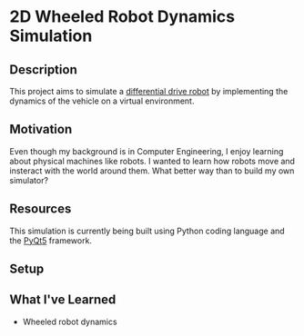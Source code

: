 # 2D Wheeled Robot Dynamics Simulation
## Description
This project aims to simulate a [differential drive robot](https://en.wikipedia.org/wiki/Differential_wheeled_robot) by implementing the dynamics of the vehicle
on a virtual environment.

## Motivation
Even though my background is in Computer Engineering, I enjoy learning about physical machines like robots. I wanted to learn how robots move and insteract with the world
around them. What better way than to build my own simulator?

## Resources
This simulation is currently being built using Python coding language and the [PyQt5](https://pypi.org/project/PyQt5/#:~:text=PyQt5%20is%20a%20comprehensive%20set,platforms%20including%20iOS%20and%20Android.)
framework.

## Setup

## What I've Learned
* Wheeled robot dynamics
